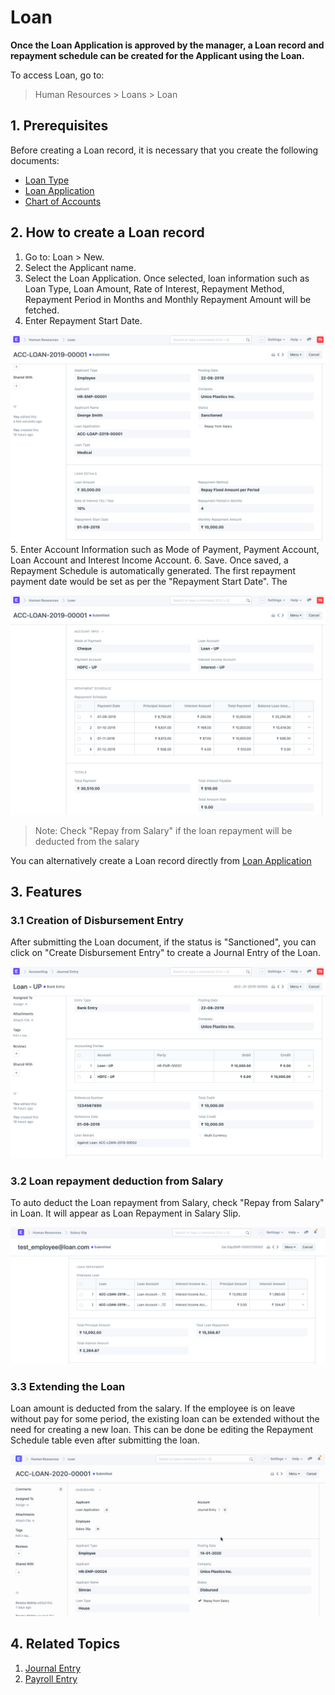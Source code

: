 
# Loan



**Once the Loan Application is approved by the manager, a Loan record and repayment schedule can be created for the Applicant using the Loan.**

To access Loan, go to:

> Human Resources > Loans > Loan

## 1. Prerequisites

Before creating a Loan record, it is necessary that you create the following documents:

* [Loan Type](/docs/en/human-resources/loan-type)
* [Loan Application](/docs/en/human-resources/loan-application)
* [Chart of Accounts](https://docs.erpnext.com/docs/en/accounts/chart-of-accounts)

## 2. How to create a Loan record

1. Go to: Loan > New.
2. Select the Applicant name.
3. Select the Loan Application. Once selected, loan information such as Loan Type, Loan Amount, Rate of Interest, Repayment Method, Repayment Period in Months and Monthly Repayment Amount will be fetched.
4. Enter Repayment Start Date.

![Loan](/files/loan1.png)
5. Enter Account Information such as Mode of Payment, Payment Account, Loan Account and Interest Income Account.
6. Save. Once saved, a Repayment Schedule is automatically generated. The first repayment payment date would be set as per the "Repayment Start Date". The

![Repayment Schedule](/files/loan2.png)

> Note: Check "Repay from Salary" if the loan repayment will be deducted from the salary

You can alternatively create a Loan record directly from [Loan Application](/docs/en/human-resources/loan-application)

## 3. Features

### 3.1 Creation of Disbursement Entry

After submitting the Loan document, if the status is "Sanctioned", you can click on "Create Disbursement Entry" to create a Journal Entry of the Loan.

![Disbursement Entry](/files/disbursement-entry.png)

### 3.2 Loan repayment deduction from Salary

To auto deduct the Loan repayment from Salary, check "Repay from Salary" in Loan. It will appear as Loan Repayment in Salary Slip.

![Salary Slip](/files/salary-slip-loan.png)

### 3.3 Extending the Loan

Loan amount is deducted from the salary. If the employee is on leave without pay for some period, the existing loan can be extended without the need for creating a new loan. This can be done be editing the Repayment Schedule table even after submitting the loan.

![Extending Loan](/files/change-loan-amount.gif)

## 4. Related Topics

1. [Journal Entry](https://docs.erpnext.com/docs/en/accounts/journal-entry)
2. [Payroll Entry](https://docs.erpnext.com/docs/en/accounts/payment-entry)



